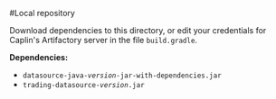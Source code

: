 #Local repository

Download dependencies to this directory, or edit your credentials for Caplin's Artifactory
server in the file `build.gradle`.

**Dependencies:**

* <code>datasource-java-<em>version</em>-jar-with-dependencies.jar</code>
* <code>trading-datasource-<em>version</em>.jar</code>